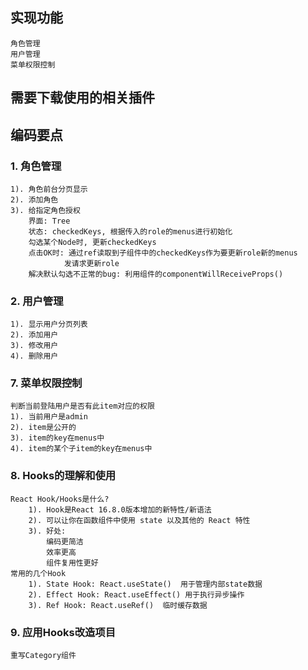 ## 实现功能
    角色管理
    用户管理
    菜单权限控制

## 需要下载使用的相关插件
   

## 编码要点
### 1. 角色管理
    1). 角色前台分页显示
    2). 添加角色
    3). 给指定角色授权
        界面: Tree
        状态: checkedKeys, 根据传入的role的menus进行初始化
        勾选某个Node时, 更新checkedKeys
        点击OK时: 通过ref读取到子组件中的checkedKeys作为要更新role新的menus
                发请求更新role
        解决默认勾选不正常的bug: 利用组件的componentWillReceiveProps()

### 2. 用户管理
    1). 显示用户分页列表
    2). 添加用户
    3). 修改用户
    4). 删除用户

### 7. 菜单权限控制
    判断当前登陆用户是否有此item对应的权限
    1). 当前用户是admin
    2). item是公开的
    3). item的key在menus中
    4). item的某个子item的key在menus中

### 8. Hooks的理解和使用
    React Hook/Hooks是什么?
        1). Hook是React 16.8.0版本增加的新特性/新语法
        2). 可以让你在函数组件中使用 state 以及其他的 React 特性
        3). 好处:
            编码更简洁
            效率更高
            组件复用性更好
    常用的几个Hook
        1). State Hook: React.useState()  用于管理内部state数据
        2). Effect Hook: React.useEffect() 用于执行异步操作
        3). Ref Hook: React.useRef()  临时缓存数据

### 9. 应用Hooks改造项目
    重写Category组件



